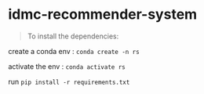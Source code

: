 # idmc-recommender-system

> To install the dependencies:

create a conda env : `conda create -n rs`

activate the env : `conda activate rs`

run `pip install -r requirements.txt`